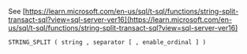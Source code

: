 See [https://learn.microsoft.com/en-us/sql/t-sql/functions/string-split-transact-sql?view=sql-server-ver16](https://learn.microsoft.com/en-us/sql/t-sql/functions/string-split-transact-sql?view=sql-server-ver16)
```
STRING_SPLIT ( string , separator [ , enable_ordinal ] )
```
